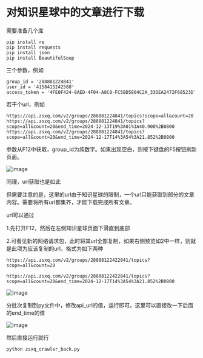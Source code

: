 # 对知识星球中的文章进行下载

需要准备几个库

```
pip install re
pip install requests
pip install json
pip install BeautifulSoup
```

三个参数，例如

 ```
 group_id = '288881224841'
 user_id = '4158415242588'
 access_token = '4FE0F424-8AED-4F04-A8C8-FC58D5804C2A_33DEA2472F68523D'
 ```

若干个url，例如

```
https://api.zsxq.com/v2/groups/288881224841/topics?scope=all&count=20
https://api.zsxq.com/v2/groups/288881224841/topics?scope=all&count=20&end_time=2024-12-13T19%3A01%3A40.900%2B0800
https://api.zsxq.com/v2/groups/288881224841/topics?scope=all&count=20&end_time=2024-12-17T14%3A54%3A21.852%2B0800
```



参数从F12中获取，group_id为纯数字。如果出现空白，则按下键盘的F5按钮刷新页面。

![image](https://github.com/user-attachments/assets/b8ba3490-cd1f-4988-a842-e2db62310cbe)




同理，url获取也是如此

但需要注意的是，这里的url由于知识星球的限制，一个url只能获取到部分的文章内容。需要将所有url都集齐，才能下载完成所有文章。

url可以通过

1.先打开F12，然后在左侧知识星球页面下滑直到底部

2.可看见新的网络请求包，此时将其url全部复制，如果右侧预览如2中一样，则就是此项为应该复制的url，格式为如下两种

```
https://api.zsxq.com/v2/groups/28888122422841/topics?scope=all&count=20
```

```
https://api.zsxq.com/v2/groups/28888122422841/topics?scope=all&count=20&end_time=2024-12-17T14%3A54%3A21.852%2B0800
```

![image](https://github.com/user-attachments/assets/44f4de09-c3c6-4a4d-a9ec-b10ad1b4368a)


分批次复制到py文件中，修改api_url的值，运行即可。这里可以直接改一下后面的end_time的值

![image](https://github.com/user-attachments/assets/f4cf84de-e445-4ab3-bc24-d734e36309fe)


然后直接运行就行


```
python zsxq_crawler_back.py
```
